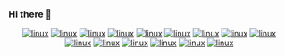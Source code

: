 ### Hi there 👋

<div align="center">
  <a href="#"><img alt="linux" src="https://img.shields.io/badge/Linux-FCC624?style=for-the-badge&logo=linux&logoColor=black"></a>
<!--   <a href="#"><img alt="linux" src="https://img.shields.io/badge/Red%20Hat-EE0000?style=for-the-badge&logo=redhat&logoColor=white"></a> -->
  <a href="#"><img alt="linux" src="https://img.shields.io/badge/Python-3776AB?style=for-the-badge&logo=python&logoColor=white"></a>
  <a href="#"><img alt="linux" src="https://img.shields.io/badge/C-00599C?style=for-the-badge&logo=c&logoColor=white"></a>
  <a href="#"><img alt="linux" src="https://img.shields.io/badge/C%2B%2B-00599C?style=for-the-badge&logo=c%2B%2B&logoColor=white"></a>
  <a href="#"><img alt="linux" src="https://img.shields.io/badge/Rust-000000?style=for-the-badge&logo=rust&logoColor=white"></a>
<!--   <a href="#"><img alt="linux" src="https://img.shields.io/badge/Shell_Script-121011?style=for-the-badge&logo=gnu-bash&logoColor=white"></a> -->
  <a href="#"><img alt="linux" src="https://img.shields.io/badge/Powershell-2CA5E0?style=for-the-badge&logo=powershell&logoColor=white"></a>
  <a href="#"><img alt="linux" src="https://img.shields.io/badge/TensorFlow-FF6F00?style=for-the-badge&logo=tensorflow&logoColor=white"></a>
  <a href="#"><img alt="linux" src="https://img.shields.io/badge/React-20232A?style=for-the-badge&logo=react&logoColor=61DAFB"></a>
  <a href="#"><img alt="linux" src="https://img.shields.io/badge/Node.js-43853D?style=for-the-badge&logo=node.js&logoColor=white"></a>
  <a href="#"><img alt="linux" src="https://img.shields.io/badge/JavaScript-323330?style=for-the-badge&logo=javascript&logoColor=F7DF1E"></a>
  <a href="#"><img alt="linux" src="https://img.shields.io/badge/TypeScript-007ACC?style=for-the-badge&logo=typescript&logoColor=white"></a>
  <a href="#"><img alt="linux" src="https://img.shields.io/badge/Express.js-404D59?style=for-the-badge"></a>
  <a href="#"><img alt="linux" src="https://img.shields.io/badge/React_Native-20232A?style=for-the-badge&logo=react&logoColor=61DAFB"></a>
  <a href="#"><img alt="linux" src="https://img.shields.io/badge/Flutter-02569B?style=for-the-badge&logo=flutter&logoColor=white"></a>
  <a href="#"><img alt="linux" src="https://img.shields.io/badge/Next.js-181818?style=for-the-badge&logo=next&logoColor=white"></a>
</div>
